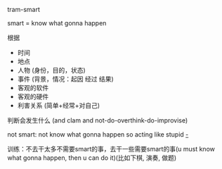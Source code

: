 
tram-smart

smart = know what gonna happen

根据
- 时间
- 地点
- 人物 (身份，目的，状态)
- 事件 (背景，情况：起因 经过 结果)
- 客观的软件
- 客观的硬件
- 利害关系 (简单+经常+对自己)

判断会发生什么 (and clam and not-do-overthink-do-improvise)

not smart: not know what gonna happen so acting like stupid [-](https://twitter.com/ComplexSports/status/871565080298749952)

训练：不去干太多不需要smart的事，去干一些需要smart的事(u must know what gonna happen, then u can do it)(比如下棋, 演奏, 做题)
